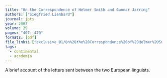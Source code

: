 ```yaml
---
title: "On the Correspondence of Helmer Smith and Gunnar Jarring"
authors: ["Siegfried Lienhard"]
journal: jpts
year: 2007
volume: 29
pages: "407--420"
formats: [pdf]
file_links: ["exclusive_01/On%20the%20Correspondence%20of%20Helmer%20Smith%20and%20Gunnar%20Jarring%20-%20Siegfried%20Lienhard.pdf"]
tags:
  - continental
  - academia
---
```


A brief account of the letters sent between the two European linguists.
